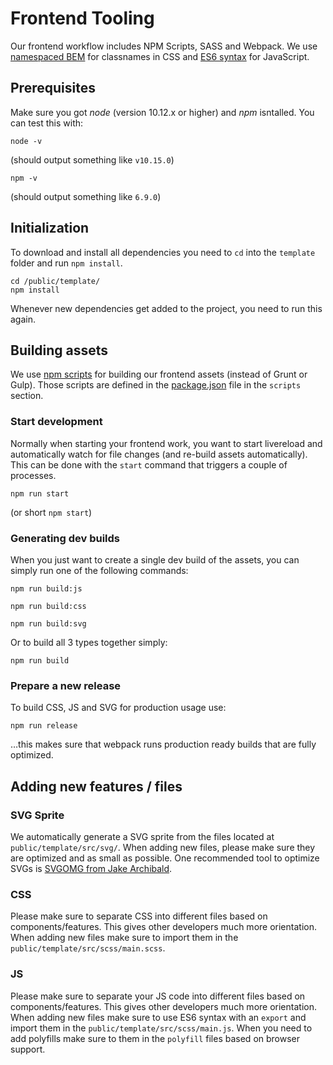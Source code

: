 # Frontend Tooling

Our frontend workflow includes NPM Scripts, SASS and Webpack. We use [namespaced BEM](https://csswizardry.com/2015/03/more-transparent-ui-code-with-namespaces/) for classnames in CSS and [ES6 syntax](https://www.taniarascia.com/es6-syntax-and-feature-overview/) for JavaScript.

## Prerequisites

Make sure you got *node* (version 10.12.x or higher) and *npm* isntalled. You can test this with:
```
node -v
```
(should output something like `v10.15.0`)
```
npm -v
```
(should output something like `6.9.0`)

## Initialization

To download and install all dependencies you need to `cd` into the `template` folder and run `npm install`.
```
cd /public/template/
npm install
```
Whenever new dependencies get added to the project, you need to run this again.

## Building assets

We use [npm scripts](https://css-tricks.com/why-npm-scripts/) for building our frontend assets (instead of Grunt or Gulp). Those scripts are defined in the [package.json](package.json) file in the `scripts` section.

### Start development

Normally when starting your frontend work, you want to start livereload and automatically watch for file changes (and re-build assets automatically). This can be done with the `start` command that triggers a couple of processes.
```
npm run start
```
(or short `npm start`)

### Generating dev builds

When you just want to create a single dev build of the assets, you can simply run one of the following commands:
```
npm run build:js
```
```
npm run build:css
```
```
npm run build:svg
```
Or to build all 3 types together simply:
```
npm run build
```

### Prepare a new release
To build CSS, JS and SVG for production usage use:
```
npm run release
```
…this makes sure that webpack runs production ready builds that are fully optimized.

## Adding new features / files

### SVG Sprite
We automatically generate a SVG sprite from the files located at `public/template/src/svg/`. When adding new files, please make sure they are optimized and as small as possible. One recommended tool to optimize SVGs is [SVGOMG from Jake Archibald](https://jakearchibald.github.io/svgomg/).

### CSS
Please make sure to separate CSS into different files based on components/features. This gives other developers much more orientation. When adding new files make sure to import them in the `public/template/src/scss/main.scss`.

### JS
Please make sure to separate your JS code into different files based on components/features. This gives other developers much more orientation. When adding new files make sure to use ES6 syntax with an `export` and import them in the `public/template/src/scss/main.js`. When you need to add polyfills make sure to them in the `polyfill` files based on browser support.